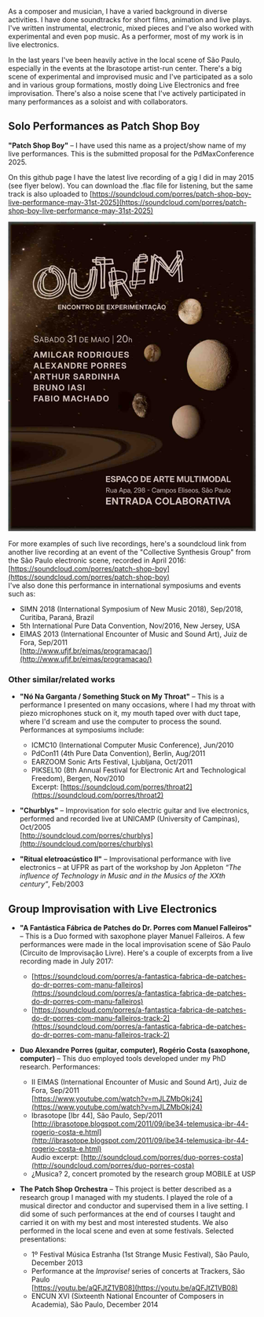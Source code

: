 As a composer and musician, I have a varied background in diverse activities. I have done soundtracks for short films, animation and live plays. I've written instrumental, electronic, mixed pieces and I’ve also worked with experimental and even pop music. As a performer, most of my work is in live electronics.

In the last years I've been heavily active in the local scene of São Paulo, especially in the events at the Ibrasotope artist-run center. There's a big scene of experimental and improvised music and I've participated as a solo and in various group formations, mostly doing Live Electronics and free improvisation. There's also a noise scene that I've actively participated in many performances as a soloist and with collaborators.

## Solo Performances as Patch Shop Boy

**"Patch Shop Boy"** – I have used this name as a project/show name of my live performances. This is the submitted proposal for the PdMaxConference 2025. 
 
On this github page I have the latest live recording of a gig I did in may 2015 (see flyer below). You can download the .flac file for listening, but the same track is also uploaded to [https://soundcloud.com/porres/patch-shop-boy-live-performance-may-31st-2025](https://soundcloud.com/porres/patch-shop-boy-live-performance-may-31st-2025)

![My Image](outrem.jpg)

  For more examples of such live recordings, here's a soundcloud link from another live recording at an event of the "Collective Synthesis Group" from the São Paulo electronic scene, recorded in April 2016:  
  [https://soundcloud.com/porres/patch-shop-boy](https://soundcloud.com/porres/patch-shop-boy)  
  I've also done this performance in international symposiums and events such as:  
  - SIMN 2018 (International Symposium of New Music 2018), Sep/2018, Curitiba, Paraná, Brazil  
  - 5th International Pure Data Convention, Nov/2016, New Jersey, USA  
  - EIMAS 2013 (International Encounter of Music and Sound Art), Juiz de Fora, Sep/2011  
    [http://www.ufjf.br/eimas/programacao/](http://www.ufjf.br/eimas/programacao/)

### Other similar/related works

- **"Nó Na Garganta / Something Stuck on My Throat"** – This is a performance I presented on many occasions, where I had my throat with piezo microphones stuck on it, my mouth taped over with duct tape, where I'd scream and use the computer to process the sound. Performances at symposiums include:  
  - ICMC10 (International Computer Music Conference), Jun/2010  
  - PdCon11 (4th Pure Data Convention), Berlin, Aug/2011  
  - EARZOOM Sonic Arts Festival, Ljubljana, Oct/2011  
  - PIKSEL10 (8th Annual Festival for Electronic Art and Technological Freedom), Bergen, Nov/2010  
  Excerpt: [https://soundcloud.com/porres/throat2](https://soundcloud.com/porres/throat2)

- **"Churblys"** – Improvisation for solo electric guitar and live electronics, performed and recorded live at UNICAMP (University of Campinas), Oct/2005  
  [http://soundcloud.com/porres/churblys](http://soundcloud.com/porres/churblys)

- **"Ritual eletroacústico II"** – Improvisational performance with live electronics – at UFPR as part of the workshop by Jon Appleton *“The influence of Technology in Music and in the Musics of the XXth century”*, Feb/2003

## Group Improvisation with Live Electronics

- **"A Fantástica Fábrica de Patches do Dr. Porres com Manuel Falleiros"** – This is a Duo formed with saxophone player Manuel Falleiros. A few performances were made in the local improvisation scene of São Paulo (Circuito de Improvisação Livre). Here's a couple of excerpts from a live recording made in July 2017:  
  - [https://soundcloud.com/porres/a-fantastica-fabrica-de-patches-do-dr-porres-com-manu-falleiros](https://soundcloud.com/porres/a-fantastica-fabrica-de-patches-do-dr-porres-com-manu-falleiros)  
  - [https://soundcloud.com/porres/a-fantastica-fabrica-de-patches-do-dr-porres-com-manu-falleiros-track-2](https://soundcloud.com/porres/a-fantastica-fabrica-de-patches-do-dr-porres-com-manu-falleiros-track-2)

- **Duo Alexandre Porres (guitar, computer), Rogério Costa (saxophone, computer)** – This duo employed tools developed under my PhD research. Performances:  
  - II EIMAS (International Encounter of Music and Sound Art), Juiz de Fora, Sep/2011  
    [https://www.youtube.com/watch?v=mJLZMbOkj24](https://www.youtube.com/watch?v=mJLZMbOkj24)  
  - Ibrasotope [Ibr 44], São Paulo, Sep/2011  
    [http://ibrasotope.blogspot.com/2011/09/ibe34-telemusica-ibr-44-rogerio-costa-e.html](http://ibrasotope.blogspot.com/2011/09/ibe34-telemusica-ibr-44-rogerio-costa-e.html)  
    Audio excerpt: [http://soundcloud.com/porres/duo-porres-costa](http://soundcloud.com/porres/duo-porres-costa)  
  - ¿Musica? 2, concert promoted by the research group MOBILE at USP

- **The Patch Shop Orchestra** – This project is better described as a research group I managed with my students. I played the role of a musical director and conductor and supervised them in a live setting. I did some of such performances at the end of courses I taught and carried it on with my best and most interested students. We also performed in the local scene and even at some festivals. Selected presentations:  
  - 1º Festival Música Estranha (1st Strange Music Festival), São Paulo, December 2013  
  - Performance at the *Improvise!* series of concerts at Trackers, São Paulo  
    [https://youtu.be/aQFJtZ1VB08](https://youtu.be/aQFJtZ1VB08)  
  - ENCUN XVI (Sixteenth National Encounter of Composers in Academia), São Paulo, December 2014
